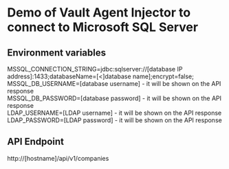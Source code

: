 # Demo of Vault Agent Injector to connect to Microsoft SQL Server

## Environment variables
MSSQL_CONNECTION_STRING=jdbc:sqlserver://[database IP address]:1433;databaseName=[<]database name];encrypt=false;<br />
MSSQL_DB_USERNAME=[database username] - it will be shown on the API response<br />
MSSQL_DB_PASSWORD=[database password] - it will be shown on the API response<br />
LDAP_USERNAME=[LDAP username] - it will be shown on the API response<br />
LDAP_PASSWORD=[LDAP password] - it will be shown on the API response<br />

## API Endpoint
http://[hostname]/api/v1/companies